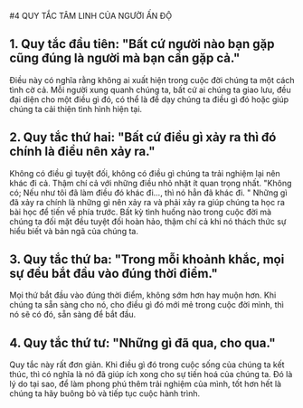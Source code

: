 #4 QUY TẮC TÂM LINH CỦA NGƯỜI ẤN ĐỘ
## 1. Quy tắc đầu tiên: "Bất cứ người nào bạn gặp cũng đúng là người mà bạn cần gặp cả."
Điều này có nghĩa rằng không ai xuất hiện trong cuộc đời chúng ta một cách tình cờ cả. Mỗi người xung quanh chúng ta, bất cứ ai chúng ta giao lưu, đều đại diện cho một điều gì đó, có thể là để dạy chúng ta điều gì đó hoặc giúp chúng ta cải thiện tình hình hiện tại.
## 2. Quy tắc thứ hai: "Bất cứ điều gì xảy ra thì đó chính là điều nên xảy ra."
Không có điều gì tuyệt đối, không có điều gì chúng ta trải nghiệm lại nên khác đi cả. Thậm chí cả với những điều nhỏ nhặt ít quan trọng nhất.
"Không có; Nếu như tôi đã làm điều đó khác đi..., thì nó hẳn đã khác đi. "
Những gì đã xảy ra chính là những gì nên xảy ra và phải xảy ra giúp chúng ta học ra bài học để tiến về phía trước. Bất kỳ tình huống nào trong cuộc đời mà chúng ta đối mặt đều tuyệt đối hoàn hảo, thậm chí cả khi nó thách thức sự hiểu biết và bản ngã của chúng ta.
## 3. Quy tắc thứ ba: "Trong mỗi khoảnh khắc, mọi sự đều bắt đầu vào đúng thời điểm."
Mọi thứ bắt đầu vào đúng thời điểm, không sớm hơn hay muộn hơn.
Khi chúng ta sẵn sàng cho nó, cho điều gì đó mới mẻ trong cuộc đời mình, thì nó sẽ có đó, sẵn sàng để bắt đầu.
## 4. Quy tắc thứ tư: "Những gì đã qua, cho qua."
Quy tắc này rất đơn giản. Khi điều gì đó trong cuộc sống của chúng ta kết thúc, thì có nghĩa là nó đã giúp ích xong cho sự tiến hoá của chúng ta. Đó là lý do tại sao, để làm phong phú thêm trải nghiệm của mình, tốt hơn hết là chúng ta hãy buông bỏ và tiếp tục cuộc hành trình.
